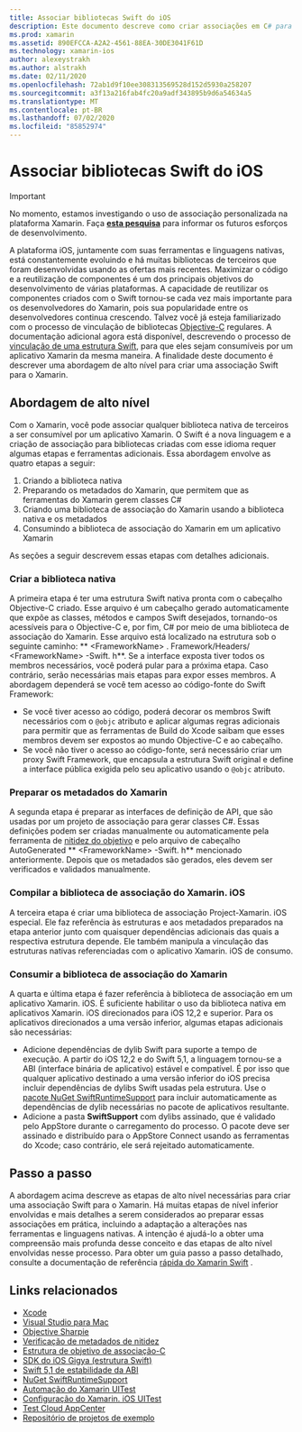 ```yaml
---
title: Associar bibliotecas Swift do iOS
description: Este documento descreve como criar associações em C# para o código Swift, possibilitando o consumo de bibliotecas nativas e CocoaPods em um aplicativo Xamarin. iOS.
ms.prod: xamarin
ms.assetid: 890EFCCA-A2A2-4561-88EA-30DE3041F61D
ms.technology: xamarin-ios
author: alexeystrakh
ms.author: alstrakh
ms.date: 02/11/2020
ms.openlocfilehash: 72ab1d9f10ee308313569528d152d5930a258207
ms.sourcegitcommit: a3f13a216fab4fc20a9adf343895b9d6a54634a5
ms.translationtype: MT
ms.contentlocale: pt-BR
ms.lasthandoff: 07/02/2020
ms.locfileid: "85852974"
---
```

# <a name="bind-ios-swift-libraries"></a>Associar bibliotecas Swift do iOS

> [!IMPORTANT]
> No momento, estamos investigando o uso de associação personalizada na plataforma Xamarin. Faça [**esta pesquisa**](https://www.surveymonkey.com/r/KKBHNLT) para informar os futuros esforços de desenvolvimento.

A plataforma iOS, juntamente com suas ferramentas e linguagens nativas, está constantemente evoluindo e há muitas bibliotecas de terceiros que foram desenvolvidas usando as ofertas mais recentes. Maximizar o código e a reutilização de componentes é um dos principais objetivos do desenvolvimento de várias plataformas. A capacidade de reutilizar os componentes criados com o Swift tornou-se cada vez mais importante para os desenvolvedores do Xamarin, pois sua popularidade entre os desenvolvedores continua crescendo. Talvez você já esteja familiarizado com o processo de vinculação de bibliotecas [Objective-C](https://docs.microsoft.com/xamarin/ios/platform/binding-objective-c/walkthrough) regulares. A documentação adicional agora está disponível, descrevendo o processo de [vinculação de uma estrutura Swift](walkthrough.md), para que eles sejam consumíveis por um aplicativo Xamarin da mesma maneira. A finalidade deste documento é descrever uma abordagem de alto nível para criar uma associação Swift para o Xamarin.

## <a name="high-level-approach"></a>Abordagem de alto nível

Com o Xamarin, você pode associar qualquer biblioteca nativa de terceiros a ser consumível por um aplicativo Xamarin. O Swift é a nova linguagem e a criação de associação para bibliotecas criadas com esse idioma requer algumas etapas e ferramentas adicionais. Essa abordagem envolve as quatro etapas a seguir:

1. Criando a biblioteca nativa
1. Preparando os metadados do Xamarin, que permitem que as ferramentas do Xamarin gerem classes C#
1. Criando uma biblioteca de associação do Xamarin usando a biblioteca nativa e os metadados
1. Consumindo a biblioteca de associação do Xamarin em um aplicativo Xamarin

As seções a seguir descrevem essas etapas com detalhes adicionais.

### <a name="build-the-native-library"></a>Criar a biblioteca nativa

A primeira etapa é ter uma estrutura Swift nativa pronta com o cabeçalho Objective-C criado. Esse arquivo é um cabeçalho gerado automaticamente que expõe as classes, métodos e campos Swift desejados, tornando-os acessíveis para o Objective-C e, por fim, C# por meio de uma biblioteca de associação do Xamarin. Esse arquivo está localizado na estrutura sob o seguinte caminho: ** \<FrameworkName> . Framework/Headers/ \<FrameworkName> -Swift. h**. Se a interface exposta tiver todos os membros necessários, você poderá pular para a próxima etapa. Caso contrário, serão necessárias mais etapas para expor esses membros. A abordagem dependerá se você tem acesso ao código-fonte do Swift Framework:

- Se você tiver acesso ao código, poderá decorar os membros Swift necessários com o `@objc` atributo e aplicar algumas regras adicionais para permitir que as ferramentas de Build do Xcode saibam que esses membros devem ser expostos ao mundo Objective-C e ao cabeçalho.
- Se você não tiver o acesso ao código-fonte, será necessário criar um proxy Swift Framework, que encapsula a estrutura Swift original e define a interface pública exigida pelo seu aplicativo usando o `@objc` atributo.

### <a name="prepare-the-xamarin-metadata"></a>Preparar os metadados do Xamarin

A segunda etapa é preparar as interfaces de definição de API, que são usadas por um projeto de associação para gerar classes C#. Essas definições podem ser criadas manualmente ou automaticamente pela ferramenta de [nitidez do objetivo](https://docs.microsoft.com/xamarin/cross-platform/macios/binding/objective-sharpie/) e pelo arquivo de cabeçalho AutoGenerated ** \<FrameworkName> -Swift. h** mencionado anteriormente. Depois que os metadados são gerados, eles devem ser verificados e validados manualmente.

### <a name="build-the-xamarinios-binding-library"></a>Compilar a biblioteca de associação do Xamarin. iOS

A terceira etapa é criar uma biblioteca de associação Project-Xamarin. iOS especial. Ele faz referência às estruturas e aos metadados preparados na etapa anterior junto com quaisquer dependências adicionais das quais a respectiva estrutura depende. Ele também manipula a vinculação das estruturas nativas referenciadas com o aplicativo Xamarin. iOS de consumo.

### <a name="consume-the-xamarin-binding-library"></a>Consumir a biblioteca de associação do Xamarin

A quarta e última etapa é fazer referência à biblioteca de associação em um aplicativo Xamarin. iOS. É suficiente habilitar o uso da biblioteca nativa em aplicativos Xamarin. iOS direcionados para iOS 12,2 e superior. Para os aplicativos direcionados a uma versão inferior, algumas etapas adicionais são necessárias:

- Adicione dependências de dylib Swift para suporte a tempo de execução. A partir do iOS 12,2 e do Swift 5,1, a linguagem tornou-se a ABI (interface binária de aplicativo) estável e compatível. É por isso que qualquer aplicativo destinado a uma versão inferior do iOS precisa incluir dependências de dylibs Swift usadas pela estrutura. Use o [pacote NuGet SwiftRuntimeSupport](https://www.nuget.org/packages/Xamarin.iOS.SwiftRuntimeSupport/) para incluir automaticamente as dependências de dylib necessárias no pacote de aplicativos resultante.
- Adicione a pasta **SwiftSupport** com dylibs assinado, que é validado pelo AppStore durante o carregamento do processo. O pacote deve ser assinado e distribuído para o AppStore Connect usando as ferramentas do Xcode; caso contrário, ele será rejeitado automaticamente.

## <a name="walkthrough"></a>Passo a passo

A abordagem acima descreve as etapas de alto nível necessárias para criar uma associação Swift para o Xamarin. Há muitas etapas de nível inferior envolvidas e mais detalhes a serem considerados ao preparar essas associações em prática, incluindo a adaptação a alterações nas ferramentas e linguagens nativas. A intenção é ajudá-lo a obter uma compreensão mais profunda desse conceito e das etapas de alto nível envolvidas nesse processo. Para obter um guia passo a passo detalhado, consulte a documentação de referência [rápida do Xamarin Swift](walkthrough.md) .

## <a name="related-links"></a>Links relacionados

- [Xcode](https://apps.apple.com/us/app/xcode/id497799835)
- [Visual Studio para Mac](https://visualstudio.microsoft.com/downloads)
- [Objective Sharpie](https://docs.microsoft.com/xamarin/cross-platform/macios/binding/objective-sharpie/)
- [Verificação de metadados de nitidez](https://docs.microsoft.com/xamarin/cross-platform/macios/binding/objective-sharpie/platform/verify)
- [Estrutura de objetivo de associação-C](https://docs.microsoft.com/xamarin/ios/platform/binding-objective-c/walkthrough)
- [SDK do iOS Gigya (estrutura Swift)](https://developers.gigya.com/display/GD/Swift+SDK)
- [Swift 5,1 de estabilidade da ABI](https://swift.org/blog/swift-5-1-released/)
- [NuGet SwiftRuntimeSupport](https://www.nuget.org/packages/Xamarin.iOS.SwiftRuntimeSupport/)
- [Automação do Xamarin UITest](https://docs.microsoft.com/appcenter/test-cloud/uitest/)
- [Configuração do Xamarin. iOS UITest](https://docs.microsoft.com/appcenter/test-cloud/preparing-for-upload/xamarin-ios-uitest)
- [Test Cloud AppCenter](https://docs.microsoft.com/appcenter/test-cloud/preparing-for-upload/xamarin-ios-uitest)
- [Repositório de projetos de exemplo](https://github.com/xamcat/xamarin-binding-swift-framework)
